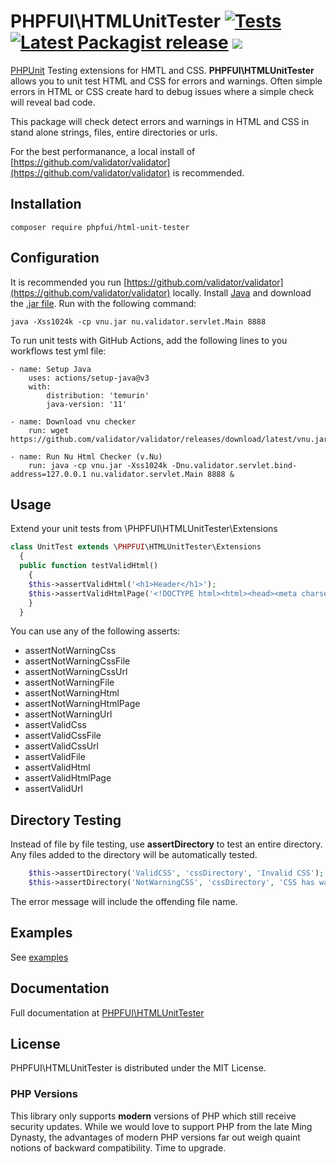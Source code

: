 # PHPFUI\HTMLUnitTester [![Tests](https://github.com/phpfui/HTMLUnitTester/actions/workflows/tests.yml/badge.svg)](https://github.com/phpfui/HTMLUnitTester/actions?query=workflow%3Atests) [![Latest Packagist release](https://img.shields.io/packagist/v/phpfui/html-unit-tester.svg)](https://packagist.org/packages/phpfui/html-unit-tester) ![](https://img.shields.io/badge/PHPStan-level%206-brightgreen.svg?style=flat)

[PHPUnit](https://phpunit.de/) Testing extensions for HMTL and CSS. **PHPFUI\HTMLUnitTester** allows you to unit test HTML and CSS for errors and warnings. Often simple errors in HTML or CSS create hard to debug issues where a simple check will reveal bad code.

This package will check detect errors and warnings in HTML and CSS in stand alone strings, files, entire directories or urls.

For the best performanance, a local install of [https://github.com/validator/validator](https://github.com/validator/validator) is recommended.
## Installation
```
composer require phpfui/html-unit-tester
```
## Configuration
It is recommended you run [https://github.com/validator/validator](https://github.com/validator/validator) locally. Install [Java](https://www.java.com/ES/download/) and download the [.jar file](https://github.com/validator/validator/releases). Run with the following command:
```
java -Xss1024k -cp vnu.jar nu.validator.servlet.Main 8888
```
To run unit tests with GitHub Actions, add the following lines to you workflows test yml file:
```
- name: Setup Java
	uses: actions/setup-java@v3
	with:
		distribution: 'temurin'
		java-version: '11'

- name: Download vnu checker
	run: wget https://github.com/validator/validator/releases/download/latest/vnu.jar

- name: Run Nu Html Checker (v.Nu)
	run: java -cp vnu.jar -Xss1024k -Dnu.validator.servlet.bind-address=127.0.0.1 nu.validator.servlet.Main 8888 &
```
## Usage
Extend your unit tests from \PHPFUI\HTMLUnitTester\Extensions
```php
class UnitTest extends \PHPFUI\HTMLUnitTester\Extensions
  {
  public function testValidHtml()
    {
    $this->assertValidHtml('<h1>Header</h1>');
    $this->assertValidHtmlPage('<!DOCTYPE html><html><head><meta charset="utf-8"/><title>Title</title></head><body><div>This is a test</div></body></html>');
    }
  }
```
You can use any of the following asserts:
- assertNotWarningCss
- assertNotWarningCssFile
- assertNotWarningCssUrl
- assertNotWarningFile
- assertNotWarningHtml
- assertNotWarningHtmlPage
- assertNotWarningUrl
- assertValidCss
- assertValidCssFile
- assertValidCssUrl
- assertValidFile
- assertValidHtml
- assertValidHtmlPage
- assertValidUrl

## Directory Testing
Instead of file by file testing, use **assertDirectory** to test an entire directory. Any files added to the directory will be automatically tested.
```php
	$this->assertDirectory('ValidCSS', 'cssDirectory', 'Invalid CSS');
	$this->assertDirectory('NotWarningCSS', 'cssDirectory', 'CSS has warnings');
```
The error message will include the offending file name.

## Examples
See [examples](https://github.com/phpfui/HTMLUnitTester/blob/master/tests/UnitTest.php)

## Documentation

Full documentation at [PHPFUI\HTMLUnitTester](http://phpfui.com/?p=d&n=PHPFUI%5CHTMLUnitTester)

## License
PHPFUI\HTMLUnitTester is distributed under the MIT License.

### PHP Versions
This library only supports **modern** versions of PHP which still receive security updates. While we would love to support PHP from the late Ming Dynasty, the advantages of modern PHP versions far out weigh quaint notions of backward compatibility. Time to upgrade.

